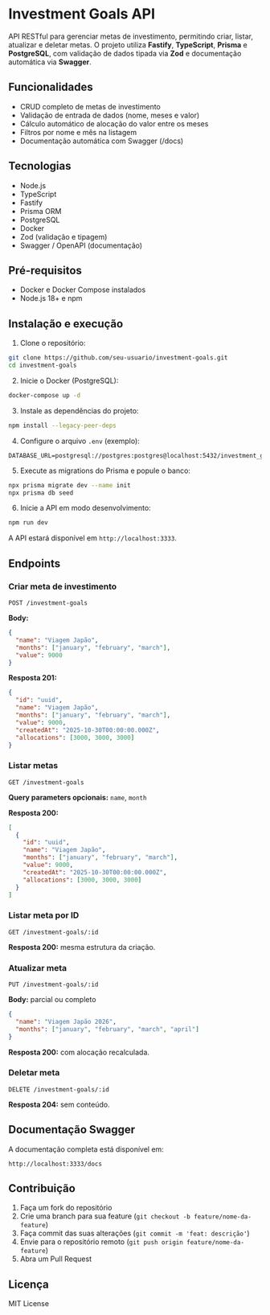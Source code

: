 # Investment Goals API

API RESTful para gerenciar metas de investimento, permitindo criar, listar, atualizar e deletar metas. O projeto utiliza **Fastify**, **TypeScript**, **Prisma** e **PostgreSQL**, com validação de dados tipada via **Zod** e documentação automática via **Swagger**.

## Funcionalidades

- CRUD completo de metas de investimento
- Validação de entrada de dados (nome, meses e valor)
- Cálculo automático de alocação do valor entre os meses
- Filtros por nome e mês na listagem
- Documentação automática com Swagger (/docs)

## Tecnologias

- Node.js
- TypeScript
- Fastify
- Prisma ORM
- PostgreSQL
- Docker
- Zod (validação e tipagem)
- Swagger / OpenAPI (documentação)

## Pré-requisitos

- Docker e Docker Compose instalados
- Node.js 18+ e npm

## Instalação e execução

1. Clone o repositório:

```bash
git clone https://github.com/seu-usuario/investment-goals.git
cd investment-goals
````

2. Inicie o Docker (PostgreSQL):

```bash
docker-compose up -d
```

3. Instale as dependências do projeto:

```bash
npm install --legacy-peer-deps
```

4. Configure o arquivo `.env` (exemplo):

```
DATABASE_URL=postgresql://postgres:postgres@localhost:5432/investment_goals
```

5. Execute as migrations do Prisma e popule o banco:

```bash
npx prisma migrate dev --name init
npx prisma db seed
```

6. Inicie a API em modo desenvolvimento:

```bash
npm run dev
```

A API estará disponível em `http://localhost:3333`.

## Endpoints

### Criar meta de investimento

```
POST /investment-goals
```

**Body:**

```json
{
  "name": "Viagem Japão",
  "months": ["january", "february", "march"],
  "value": 9000
}
```

**Resposta 201:**

```json
{
  "id": "uuid",
  "name": "Viagem Japão",
  "months": ["january", "february", "march"],
  "value": 9000,
  "createdAt": "2025-10-30T00:00:00.000Z",
  "allocations": [3000, 3000, 3000]
}
```

### Listar metas

```
GET /investment-goals
```

**Query parameters opcionais:** `name`, `month`

**Resposta 200:**

```json
[
  {
    "id": "uuid",
    "name": "Viagem Japão",
    "months": ["january", "february", "march"],
    "value": 9000,
    "createdAt": "2025-10-30T00:00:00.000Z",
    "allocations": [3000, 3000, 3000]
  }
]
```

### Listar meta por ID

```
GET /investment-goals/:id
```

**Resposta 200:** mesma estrutura da criação.

### Atualizar meta

```
PUT /investment-goals/:id
```

**Body:** parcial ou completo

```json
{
  "name": "Viagem Japão 2026",
  "months": ["january", "february", "march", "april"]
}
```

**Resposta 200:** com alocação recalculada.

### Deletar meta

```
DELETE /investment-goals/:id
```

**Resposta 204:** sem conteúdo.

## Documentação Swagger

A documentação completa está disponível em:

```
http://localhost:3333/docs
```

## Contribuição

1. Faça um fork do repositório
2. Crie uma branch para sua feature (`git checkout -b feature/nome-da-feature`)
3. Faça commit das suas alterações (`git commit -m 'feat: descrição'`)
4. Envie para o repositório remoto (`git push origin feature/nome-da-feature`)
5. Abra um Pull Request

## Licença

MIT License
